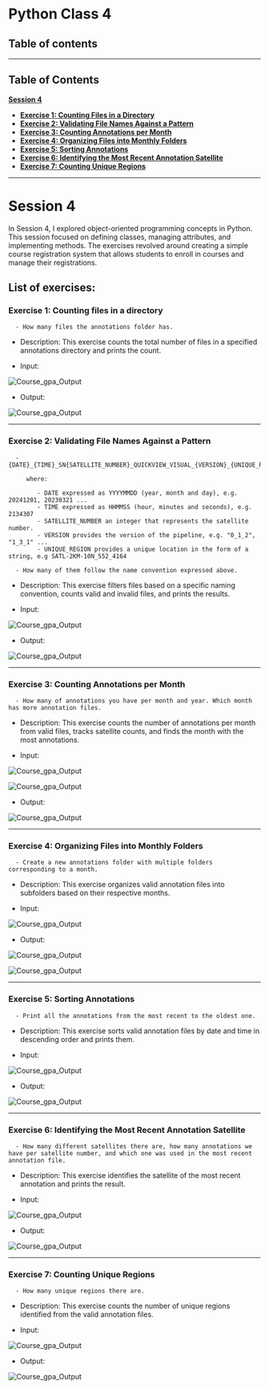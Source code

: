# Python Class 4

## Table of contents

---

## Table of Contents

**[Session 4](#session-4)**
- **[Exercise 1: Counting Files in a Directory](#exercise-1-counting-files-in-a-directory)**
- **[Exercise 2: Validating File Names Against a Pattern](#exercise-2-validating-file-names-against-a-pattern)**
- **[Exercise 3: Counting Annotations per Month](#exercise-3-counting-annotations-per-month)**
- **[Exercise 4: Organizing Files into Monthly Folders](#exercise-4-organizing-files-into-monthly-folders)**
- **[Exercise 5: Sorting Annotations](#exercise-5-sorting-annotations)**
- **[Exercise 6: Identifying the Most Recent Annotation Satellite](#exercise-6-identifying-the-most-recent-annotation-satellite)**
- **[Exercise 7: Counting Unique Regions](#exercise-7-counting-unique-regions)**

---

# **Session 4** 

In Session 4, I explored object-oriented programming concepts in Python. This session focused on defining classes, managing attributes, and implementing methods. The exercises revolved around creating a simple course registration system that allows students to enroll in courses and manage their registrations.

## **List of exercises:** 

### **Exercise 1: Counting files in a directory**

      - How many files the annotations folder has.

* Description: This exercise counts the total number of files in a specified annotations directory and prints the count.

* Input:

![Course_gpa_Output](../../Screenshots/Session%204/Inputs/Session4_Ex1_Inp.png)

* Output:

![Course_gpa_Output](../../Screenshots/Session%204/Outputs/Session4_Ex1_Out.png)

---

### **Exercise 2: Validating File Names Against a Pattern**
      - {DATE}_{TIME}_SN{SATELLITE_NUMBER}_QUICKVIEW_VISUAL_{VERSION}_{UNIQUE_REGION}.txt

         where:

            - DATE expressed as YYYYMMDD (year, month and day), e.g. 20241201, 20230321 ...
            - TIME expressed as HHMMSS (hour, minutes and seconds), e.g. 2134307
            - SATELLITE_NUMBER an integer that represents the satellite number.
            - VERSION provides the version of the pipeline, e.g. "0_1_2", "1_3_1" ...
            - UNIQUE_REGION provides a unique location in the form of a string, e.g SATL-2KM-10N_552_4164
            
      - How many of them follow the name convention expressed above. 

* Description: This exercise filters files based on a specific naming convention, counts valid and invalid files, and prints the results.

* Input:

![Course_gpa_Output](../../Screenshots/Session%204/Inputs/Session4_Ex2_Inp.png)

* Output:

![Course_gpa_Output](../../Screenshots/Session%204/Outputs/Session4_Ex2_Out.png)

---

### **Exercise 3: Counting Annotations per Month**

      - How many of annotations you have per month and year. Which month has more annotation files.

* Description: This exercise counts the number of annotations per month from valid files, tracks satellite counts, and finds the month with the most annotations.

* Input:

![Course_gpa_Output](../../Screenshots/Session%204/Inputs/Session4_Ex3_Inp.png)

![Course_gpa_Output](../../Screenshots/Session%204/Inputs/Session4_Ex3_Inp1.png)
* Output:

![Course_gpa_Output](../../Screenshots/Session%204/Outputs/Session4_Ex3_Out.png)

---

### **Exercise 4: Organizing Files into Monthly Folders**

      - Create a new annotations folder with multiple folders corresponding to a month.

* Description: This exercise organizes valid annotation files into subfolders based on their respective months.

* Input:

![Course_gpa_Output](../../Screenshots/Session%204/Inputs/Session4_Ex4_Inp.png)

* Output:

![Course_gpa_Output](../../Screenshots/Session%204/Outputs/Session4_Ex4_Out.png)

![Course_gpa_Output](../../Screenshots/Session%204/Outputs/Session4_Ex4_Out1.png)

---

### **Exercise 5: Sorting Annotations**

      - Print all the annotations from the most recent to the oldest one. 

* Description: This exercise sorts valid annotation files by date and time in descending order and prints them.

* Input:

![Course_gpa_Output](../../Screenshots/Session%204/Inputs/Session4_Ex5_Inp.png)

* Output:

![Course_gpa_Output](../../Screenshots/Session%204/Outputs/Session4_Ex5_Out.png)

---

### **Exercise 6: Identifying the Most Recent Annotation Satellite**

      - How many different satellites there are, how many annotations we have per satellite number, and which one was used in the most recent annotation file. 

* Description: This exercise identifies the satellite of the most recent annotation and prints the result.

* Input:

![Course_gpa_Output](../../Screenshots/Session%204/Inputs/Session4_Ex6_Inp.png)

* Output:

![Course_gpa_Output](../../Screenshots/Session%204/Outputs/Session4_Ex6_Out.png)

---

### **Exercise 7: Counting Unique Regions**

      - How many unique regions there are.

* Description: This exercise counts the number of unique regions identified from the valid annotation files.

* Input:

![Course_gpa_Output](../../Screenshots/Session%204/Inputs/Session4_Ex7_Inp.png)

* Output:

![Course_gpa_Output](../../Screenshots/Session%204/Outputs/Session4_Ex7_Out.png)
